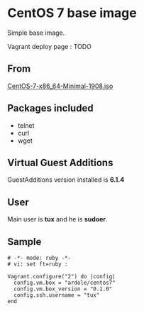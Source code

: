 # CentOS 7 base image

Simple base image.

Vagrant deploy page : TODO

## From

[CentOS-7-x86_64-Minimal-1908.iso](http://ftp.pasteur.fr/mirrors/CentOS/7.7.1908/isos/x86_64/)

## Packages included

- telnet
- curl
- wget

## Virtual Guest Additions

GuestAdditions version installed is **6.1.4**

## User

Main user is **tux** and he is **sudoer**.

## Sample

```
# -*- mode: ruby -*-
# vi: set ft=ruby :

Vagrant.configure("2") do |config|
  config.vm.box = "ardole/centos7"
  config.vm.box_version = "0.1.0"
  config.ssh.username = "tux"
end
```